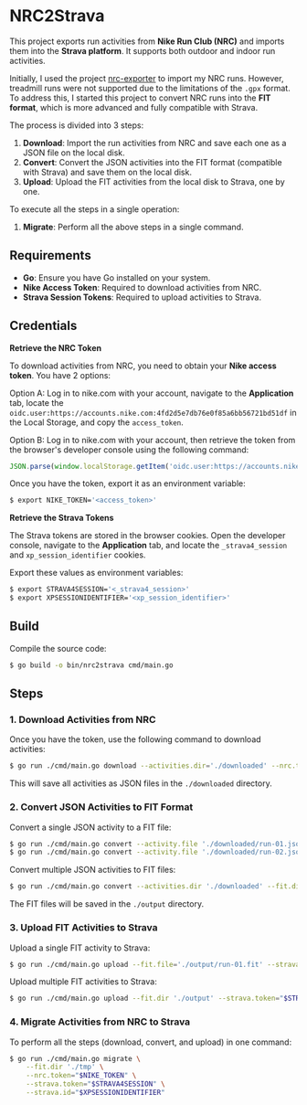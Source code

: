 # NRC2Strava

This project exports run activities from **Nike Run Club (NRC)** and imports them into the **Strava platform**. It supports both outdoor and indoor run activities.

Initially, I used the project [nrc-exporter](https://github.com/yasoob/nrc-exporter) to import my NRC runs. However, treadmill runs were not supported due to the limitations of the `.gpx` format. To address this, I started this project to convert NRC runs into the **FIT format**, which is more advanced and fully compatible with Strava.

The process is divided into 3 steps:

1. **Download**: Import the run activities from NRC and save each one as a JSON file on the local disk.
2. **Convert**: Convert the JSON activities into the FIT format (compatible with Strava) and save them on the local disk.
3. **Upload**: Upload the FIT activities from the local disk to Strava, one by one.

To execute all the steps in a single operation:

1. **Migrate**: Perform all the above steps in a single command.

## Requirements

- **Go**: Ensure you have Go installed on your system.
- **Nike Access Token**: Required to download activities from NRC.
- **Strava Session Tokens**: Required to upload activities to Strava.


## Credentials

**Retrieve the NRC Token**

To download activities from NRC, you need to obtain your **Nike access token**.
You have 2 options:

Option A: Log in to nike.com with your account, navigate to the **Application** tab, locate the `oidc.user:https://accounts.nike.com:4fd2d5e7db76e0f85a6bb56721bd51df` in the Local Storage, and copy the `access_token`.

Option B: Log in to nike.com with your account, then retrieve the token from the browser's developer console using the following command:
```javascript
JSON.parse(window.localStorage.getItem('oidc.user:https://accounts.nike.com:4fd2d5e7db76e0f85a6bb56721bd51df')).access_token
```

Once you have the token, export it as an environment variable:
```bash
$ export NIKE_TOKEN='<access_token>'
```

**Retrieve the Strava Tokens**

The Strava tokens are stored in the browser cookies.
Open the developer console, navigate to the **Application** tab, and locate the `_strava4_session` and `xp_session_identifier` cookies.

Export these values as environment variables:
```bash
$ export STRAVA4SESSION='<_strava4_session>'
$ export XPSESSIONIDENTIFIER='<xp_session_identifier>'
```

## Build

Compile the source code:
```bash
$ go build -o bin/nrc2strava cmd/main.go
```


## Steps

### 1. Download Activities from NRC

Once you have the token, use the following command to download activities:
```bash
$ go run ./cmd/main.go download --activities.dir='./downloaded' --nrc.token="$NIKE_TOKEN"
```

This will save all activities as JSON files in the `./downloaded` directory.


### 2. Convert JSON Activities to FIT Format

Convert a single JSON activity to a FIT file:
```bash
$ go run ./cmd/main.go convert --activity.file './downloaded/run-01.json'
$ go run ./cmd/main.go convert --activity.file './downloaded/run-02.json'
```

Convert multiple JSON activities to FIT files:
```bash
$ go run ./cmd/main.go convert --activities.dir './downloaded' --fit.dir './output'
```

The FIT files will be saved in the `./output` directory.


### 3. Upload FIT Activities to Strava

Upload a single FIT activity to Strava:
```bash
$ go run ./cmd/main.go upload --fit.file='./output/run-01.fit' --strava.token="$STRAVA4SESSION" --strava.id="$XPSESSIONIDENTIFIER"
```

Upload multiple FIT activities to Strava:
```bash
$ go run ./cmd/main.go upload --fit.dir './output' --strava.token="$STRAVA4SESSION" --strava.id="$XPSESSIONIDENTIFIER"
```


### 4. Migrate Activities from NRC to Strava

To perform all the steps (download, convert, and upload) in one command:
```bash
$ go run ./cmd/main.go migrate \
    --fit.dir './tmp' \
    --nrc.token="$NIKE_TOKEN" \
    --strava.token="$STRAVA4SESSION" \
    --strava.id="$XPSESSIONIDENTIFIER"
```
